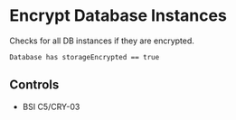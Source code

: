 # Encrypt Database Instances

Checks for all DB instances if they are encrypted.

```ccl
Database has storageEncrypted == true
```

## Controls

* BSI C5/CRY-03
